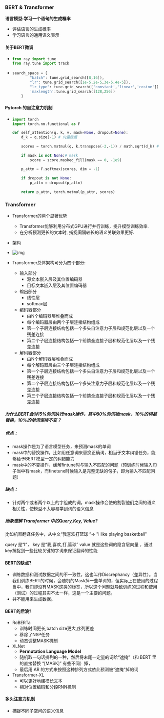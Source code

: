 ### BERT & Transformer

**语言模型:学习一个语句的生成概率**

- 评估语言的生成概率
- 学习语言的通用语义表示

#### 关于BERT微调

- ```python
  from ray import tune
  from ray.tune import track
  ```

- ```python
  search_space = {
          "batch": tune.grid_search([8,16]),
          "lr": tune.grid_search([1e-5,2e-5,3e-5,4e-5]),
          "lr_type": tune.grid_search(['constant','linear','cosine']),
          'maxlength':tune.grid_search([128,256])
      }
  ```

#### Pytorch 的自注意力机制

- ```python
  import torch
  import torch.nn.functional as F
  
  def self_attention(q, k, v, mask=None, dropout=None):
      d_k = q.size(-1) # 向量维度
      
      scores = torch.matmul(q, k.transpose(-2,-1)) / math.sqrt(d_k) # k需要转置,这里是点积注意力
      
      if mask is not None:# mask
          score = score.masked_fill(mask == 0, -1e9)
      
      p_attn = F.softmax(scores, dim = -1)
      
      if dropout is not None:
          p_attn = dropout(p_attn)
      
      return p_attn, torch.matmul(p_attn, scores)
  ```

  

### Transformer

- Transformer的两个显著优势
  - Transformer能够利用分布式GPU进行并行训练，提升模型训练效率.     
  - 在分析预测更长的文本时, 捕捉间隔较长的语义关联效果更好.   
- 架构
- ![img](http://121.199.45.168:8001/img/4.png)

- Transformer总体架构可分为四个部分:
  - 输入部分
    - 源文本嵌入层及其位置编码器
    - 目标文本嵌入层及其位置编码器
  - 输出部分
    - 线性层
    - softmax层
  - 编码器部分
    - 由N个编码器层堆叠而成
    - 每个编码器层由两个子层连接结构组成
    - 第一个子层连接结构包括一个多头自注意力子层和规范化层以及一个残差连接
    - 第二个子层连接结构包括一个前馈全连接子层和规范化层以及一个残差连接
  - 解码器部分
    - 由N个解码器层堆叠而成
    - 每个解码器层由三个子层连接结构组成
    - 第一个子层连接结构包括一个多头自注意力子层和规范化层以及一个残差连接
    - 第二个子层连接结构包括一个多头注意力子层和规范化层以及一个残差连接
    - 第三个子层连接结构包括一个前馈全连接子层和规范化层以及一个残差连接

##### 为什么BERT会对15%的词执行mask操作，其中80%的词被mask，10%的词被替换，10%的单词保持不变？

##### 优点：

- mask操作是为了语言模型任务，来预测mask的单词
- mask中的替换操作，比如用任意词来替换正确词，相当于文本纠错任务，能够给予BERT模型一定的纠错能力
- mask中的不变操作，缓解fintune时与输入不匹配的问题（预训练时候输入句子当中有mask，而finetune时候输入是完整无缺的句子，即为输入不匹配问题）

##### 缺点：

- 针对两个或者两个以上的字组成的词，mask操作会使的割裂他们之间的语义相关性，使模型不太容易学到词的语义信息

##### 抽象理解 Transformer 中的Query,Key, Value?

比如机器翻译任务中，从中文“我喜欢打篮球 ”$\rightarrow$ "I like playing basketball"

query 是“I”， key 是“我,喜欢,打,篮球” value 就是这些词的隐含层向量 ，通过key捕捉到一些比较关键的字词来保证翻译的性能

#### BERT的缺点?

- 训练数据和测试数据之间的不一致性，这也叫作Discrephancy（差异性）。当我们训练BERT的时候，会随机的Mask掉一些单词的，但实际上在使用的过程当中，我们却没有MASK这类的标签，所以这个问题就导致训练的过程和使用（测试）的过程其实不太一样，这是一个主要的问题。 
- 并不能用来生成数据。

#### BERT的后浪?

- RoBERTa
  - 训练时间更长,batch size更大,序列更差
  - 移除了NSP任务
  - 动态调整MASK机制
- XLNet
  - **Permutation Language Model**
  - 随机取一句话排列的一种，然后将末尾一定量的词给“遮掩”（和 BERT 里的直接替换 “[MASK]” 有些不同）掉，
  - 最后用 AR 的方式来按照这种排列方式依此预测被“遮掩”掉的词
- Transformer-XL
  - 可以更好地建模长文本
  - 相对位置编码和分段RNN机制

#### 多头注意力机制

- 捕捉不同子空间的语义信息

